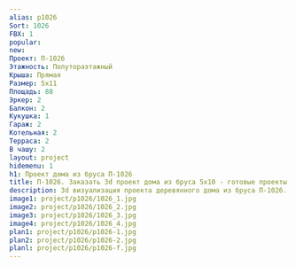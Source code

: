 ```yaml
---
alias: p1026
Sort: 1026
FBX: 1
popular: 
new: 
Проект: П-1026
Этажность: Полутораэтажный
Крыша: Прямая
Размер: 5х11
Площадь: 88
Эркер: 2
Балкон: 2
Кукушка: 1
Гараж: 2
Котельная: 2
Терраса: 2
В чашу: 2
layout: project
hidemenu: 1
h1: Проект дома из бруса П-1026
title: П-1026. Заказать 3d проект дома из бруса 5х10 - готовые проекты
description: 3d визуализация проекта деревянного дома из бруса П-1026. Площадь 88 м2, размер 5х10. Вы можете внести любые изменения в проект.
image1: project/p1026/1026_1.jpg
image2: project/p1026/1026_2.jpg
image3: project/p1026/1026_3.jpg
image4: project/p1026/1026_4.jpg
plan1: project/p1026/p1026-1.jpg
plan2: project/p1026/p1026-2.jpg
planl: project/p1026/p1026-f.jpg
---
```

